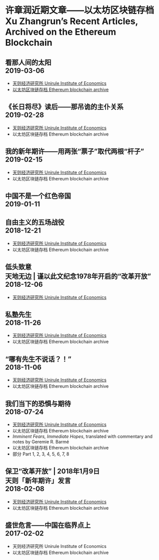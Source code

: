 # 许章润近期文章——以太坊区块链存档<br>Xu Zhangrun’s Recent Articles, Archived on the Ethereum Blockchain
## 看那人间的太阳<br>2019-03-06
- [天则经济研究所 Unirule Institute of Economics](http://unirule.cloud/index.php?c=article&id=4801)
- [以太坊区块链存档 Ethereum blockchain archive](https://etherscan.io/tx/0x75320017df8aceab423235b2022fd36258cb765538846f3eaed57e0b668c6a23)
## 《长日将尽》读后——那吊诡的主仆关系<br>2019-02-28
- [天则经济研究所 Unirule Institute of Economics](http://unirule.cloud/index.php?c=article&id=4798)
- 以太坊区块链存档 Ethereum blockchain archive
## 我的新年期许——用两张“票子”取代两根“杆子”<br>2019-02-15
- [天则经济研究所 Unirule Institute of Economics](http://unirule.cloud/index.php?c=article&id=4790)
- 以太坊区块链存档 Ethereum blockchain archive
## 中国不是一个红色帝国<br>2019-01-11
## 自由主义的五场战役<br>2018-12-21
- [天则经济研究所 Unirule Institute of Economics](http://unirule.cloud/index.php?c=article&id=4754)
- 以太坊区块链存档 Ethereum blockchain archive
## 低头致意<br>天地无边 | 谨以此文纪念1978年开启的“改革开放”<br>2018-12-06
- [天则经济研究所 Unirule Institute of Economics](http://unirule.cloud/index.php?c=article&id=4748)
## 私塾先生<br>2018-11-26
- [天则经济研究所 Unirule Institute of Economics](http://unirule.cloud/index.php?c=article&id=4743)
- 以太坊区块链存档 Ethereum blockchain archive
## “哪有先生不说话？！”<br>2018-11-06
- [天则经济研究所 Unirule Institute of Economics](http://unirule.cloud/index.php?c=article&id=4717)
- 以太坊区块链存档 Ethereum blockchain archive
## 我们当下的恐惧与期待<br>2018-07-24
- [天则经济研究所 Unirule Institute of Economics](http://unirule.cloud/index.php?c=article&id=4625)
- 以太坊区块链存档 Ethereum blockchain archive
- *Imminent Fears, Immediate Hopes*, translated with commentary and notes by Geremie R. Barmé
- 以太坊区块链存档 Ethereum blockchain archive
- 部分 Part 1, 2, 3, 4, 5, 6, 7, 8
## 保卫“改革开放” | 2018年1月9日<br>天则「新年期许」发言<br>2018-02-08
- [天则经济研究所 Unirule Institute of Economics](http://unirule.cloud/index.php?c=article&id=4568)
- 以太坊区块链存档 Ethereum blockchain archive
## 盛世危言——中国在临界点上<br>2017-02-02
- 天则经济研究所 Unirule Institute of Economics
- 以太坊区块链存档 Ethereum blockchain archive
